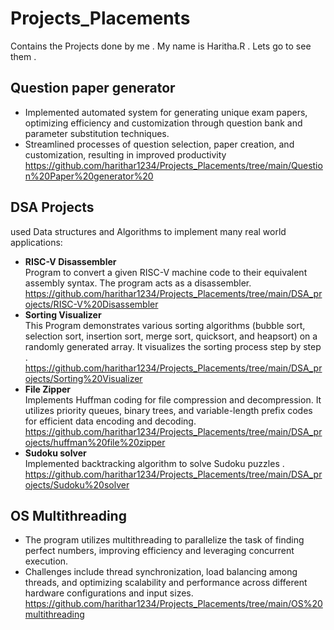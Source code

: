 # Projects_Placements
Contains the Projects done by me . My name is Haritha.R . Lets go to see them .

## Question paper generator
* Implemented automated system for generating unique exam papers, optimizing efficiency and customization through question bank and parameter substitution techniques.
* Streamlined processes of question selection, paper creation, and customization, resulting in improved productivity
 https://github.com/harithar1234/Projects_Placements/tree/main/Question%20Paper%20generator%20

## DSA Projects 
used Data structures and Algorithms to implement many real world applications:<br>
* **RISC-V Disassembler** <br>
Program to convert a given RISC-V machine code to their equivalent assembly syntax. The program acts as a disassembler.<br>
https://github.com/harithar1234/Projects_Placements/tree/main/DSA_projects/RISC-V%20Disassembler <br>
* **Sorting Visualizer** <br>
This Program demonstrates various sorting algorithms (bubble sort, selection sort, insertion sort, merge sort, quicksort, and heapsort) on a randomly generated array. It visualizes the sorting process step by step .<br>
https://github.com/harithar1234/Projects_Placements/tree/main/DSA_projects/Sorting%20Visualizer <br>
* **File Zipper** <br>
Implements Huffman coding  for file compression and decompression. It utilizes priority queues, binary trees, and variable-length prefix codes for efficient data encoding and decoding.<br>
https://github.com/harithar1234/Projects_Placements/tree/main/DSA_projects/huffman%20file%20zipper<br>
* **Sudoku solver**<br>
Implemented backtracking algorithm to solve Sudoku puzzles .<br>
https://github.com/harithar1234/Projects_Placements/tree/main/DSA_projects/Sudoku%20solver<br>










## OS Multithreading 
* The program utilizes multithreading to parallelize the task of finding perfect numbers, improving efficiency and leveraging concurrent execution. <br>
* Challenges include thread synchronization, load balancing among threads, and optimizing scalability and performance across different hardware configurations and input sizes. <br>
https://github.com/harithar1234/Projects_Placements/tree/main/OS%20multithreading
